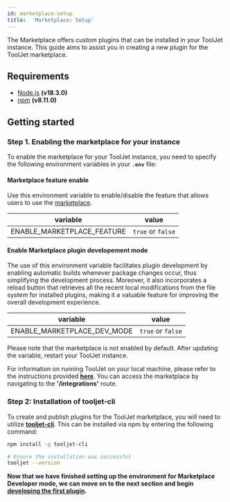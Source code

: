```yaml
---
id: marketplace-setup
title:  'Marketplace: Setup'
---
```


The Marketplace offers custom plugins that can be installed in your ToolJet instance. This guide aims to assist you in creating a new plugin for the ToolJet marketplace.

## Requirements
- [Node.js](https://nodejs.org/en/download/) **(v18.3.0)**
- [npm](https://www.npmjs.com/get-npm) **(v8.11.0)**

## Getting started

### Step 1. Enabling the marketplace for your instance

To enable the marketplace for your ToolJet instance, you need to specify the following environment variables in your **`.env`** file:

#### Marketplace feature enable

Use this environment variable to enable/disable the feature that allows users to use the [marketplace](/docs/marketplace).

| variable                   | value             |
| -------------------------- | ----------------- |
| ENABLE_MARKETPLACE_FEATURE | `true` or `false` |

#### Enable Marketplace plugin developement mode

The use of this environment variable facilitates plugin development by enabling automatic builds whenever package changes occur, thus simplifying the development process. Moreover, it also incorporates a reload button that retrieves all the recent local modifications from the file system for installed plugins, making it a valuable feature for improving the overall development experience.

| variable                   | value             |
| -------------------------- | ----------------- |
| ENABLE_MARKETPLACE_DEV_MODE | `true` or `false` |


Please note that the marketplace is not enabled by default. After updating the variable, restart your ToolJet instance. 

For information on running ToolJet on your local machine, please refer to the instructions provided **[here](/docs/category/contributing-guide)**. You can access the marketplace by navigating to the **'/integrations'** route.

### Step 2: Installation of tooljet-cli

To create and publish plugins for the ToolJet marketplace, you will need to utilize **[tooljet-cli](https://www.npmjs.com/package/@tooljet/cli)**. This can be installed via npm by entering the following command:
```bash
npm install -g tooljet-cli

# Ensure the installation was successful
tooljet --version
```

**Now that we have finished setting up the environment for Marketplace Developer mode, we can move on to the next section and begin [developing the first plugin](/docs/contributing-guide/marketplace/creating-a-plugin).**


